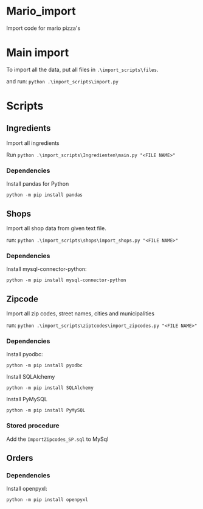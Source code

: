 # Mario_import
Import code for mario pizza's

# Main import

To import all the data, put all files in `.\import_scripts\files`.

and run: `python .\import_scripts\import.py`


# Scripts

## Ingredients

Import all ingredients

Run `python .\import_scripts\Ingredienten\main.py "<FILE NAME>"`

### Dependencies
Install pandas for Python

`python -m pip install pandas`


## Shops

Import all shop data from given text file.

run: `python .\import_scripts\shops\import_shops.py "<FILE NAME>"`

### Dependencies
Install mysql-connector-python:

`python -m pip install mysql-connector-python`

## Zipcode

Import all zip codes, street names, cities and municipalities

run: `python .\import_scripts\ziptcodes\import_zipcodes.py "<FILE NAME>"`

### Dependencies
Install pyodbc:

`python -m pip install pyodbc`

Install SQLAlchemy

`python -m pip install SQLAlchemy`

Install PyMySQL

`python -m pip install PyMySQL`

### Stored procedure
Add the `ImportZipcodes_SP.sql` to MySql

## Orders
### Dependencies
Install openpyxl:

`python -m pip install openpyxl`
